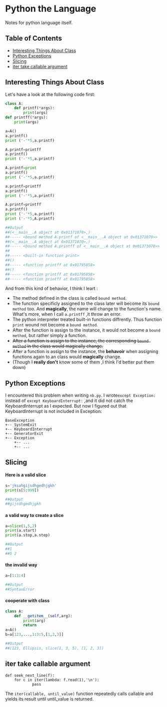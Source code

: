 # Python the Language
Notes for python language itself.
## Table of Contents
- [Interesting Things About Class](#interesting-things-about-class)
- [Python Exceptions](#python-exceptions)
- [Slicing](#slicing)
- [iter take callable argument](#iter-take-callable-argument)


## Interesting Things About Class
Let's have a look at the following code first:

```python
class A:
    def printf(*args):
        print(args)
def printff(*args):
    print(args)

a=A()
a.printf()
print ('-'*5,a.printf)

A.printf=printff
a.printf()
print ('-'*5,a.printf)

A.printf=print
a.printf()
print ('-'*5,a.printf)

a.printf=printff
a.printf()
print ('-'*5,a.printf)

A.printf=printff
a.printf()
print ('-'*5,a.printf)
print ('-'*5,A.printf)

##Output
##(<__main__.A object at 0x01371070>,)
##----- <bound method A.printf of <__main__.A object at 0x01371070>>
##(<__main__.A object at 0x01371070>,)
##----- <bound method A.printff of <__main__.A object at 0x01371070>>
##
##----- <built-in function print>
##()
##----- <function printff at 0x01795858>
##()
##----- <function printff at 0x01795858>
##----- <function printff at 0x01795858>
```

And from this kind of behavior, I think I leart :

- The method defined in the class is called `bound method`.
- The function specificly assigned to the class later will become its `bound method` too. And **magically**, the name will change to the function's name. What's more, when I call `a.printff` ,it throw an error.
- The python interpreter treated built-in functions diffrently. Thus function `print` wound not become a `bound method`.
- After the function is assign to the instance, it would not become a `bound method`, but rather simply a function.
- ~~After a function is assign to the instance, the corresponding `bound method` in the class would magically change.~~
- After a function is assign to the instance, the **behavoir** when assigning functions again to an class would **magically** change.
- (Though I **really don't** know some of them ,I think I'd better put them down)

## Python Exceptions
I encountered this problem when writing `nb.py`. I wrote`except Exception:` instead of `except KeyboardInterrupt:` ,and it did not catch the KeyboardInterrupt as I expected. But now I figured out that KeyboardInterrupt is not included in Exception:
```shell
BaseException
+-- SystemExit
+-- KeyboardInterrupt
+-- GeneratorExit
+-- Exception
    +-- ...
	+-- ...
```

## Slicing
#### Here is a valid slice

```python
s='jksahgijsdhgedhjgkh'
print(s[5:999])

##Output
##gijsdhgedhjgkh
```

#### a valid way to create a slice
```python
a=slice(1,5,2)
print(a.start)
print(a.stop,a.step)

##Output
##1
##5 2
```
#### the invalid way
```python
a=[1:3:4]

##Output
##SyntaxError
```
#### cooperate with class
```python
class A:
    def __getitem__(self,arg):
	    print(arg)
		return 
a=A()
b=a[123,...,1:3:5,[1,2,3]]

##Output
##(123, Ellipsis, slice(1, 3, 5), [1, 2, 3])
```

## iter take callable argument

```
def seek_next_line(f):
    for c in iter(lambda: f.read(1),'\n'):
	        pass
```

The `iter(callable, until_value)` function repeatedly calls callable and yields its result until until_value is returned.
